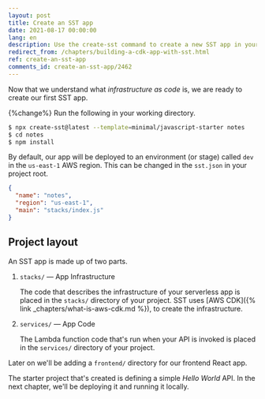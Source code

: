 ```yaml
---
layout: post
title: Create an SST app
date: 2021-08-17 00:00:00
lang: en
description: Use the create-sst command to create a new SST app in your working directory.
redirect_from: /chapters/building-a-cdk-app-with-sst.html
ref: create-an-sst-app
comments_id: create-an-sst-app/2462
---
```


Now that we understand what _infrastructure as code_ is, we are ready to create our first SST app.

{%change%} Run the following in your working directory.

```bash
$ npx create-sst@latest --template=minimal/javascript-starter notes
$ cd notes
$ npm install
```

By default, our app will be deployed to an environment (or stage) called `dev` in the `us-east-1` AWS region. This can be changed in the `sst.json` in your project root.

```json
{
  "name": "notes",
  "region": "us-east-1",
  "main": "stacks/index.js"
}
```

## Project layout

An SST app is made up of two parts.

1. `stacks/` — App Infrastructure

   The code that describes the infrastructure of your serverless app is placed in the `stacks/` directory of your project. SST uses [AWS CDK]({% link _chapters/what-is-aws-cdk.md %}), to create the infrastructure.

2. `services/` — App Code

   The Lambda function code that's run when your API is invoked is placed in the `services/` directory of your project.

Later on we'll be adding a `frontend/` directory for our frontend React app.

The starter project that's created is defining a simple _Hello World_ API. In the next chapter, we'll be deploying it and running it locally.

